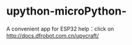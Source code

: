 # upython-microPython-
A convenient app for ESP32
help：click on http://docs.dfrobot.com.cn/upycraft/
